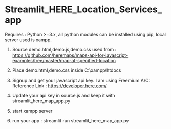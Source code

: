 # Streamlit_HERE_Location_Services_app

Requires : Python >=3.x, all python modules can be installed using pip, local server used is xampp.

1) Source demo.html,demo.js,demo.css used from : https://github.com/heremaps/maps-api-for-javascript-examples/tree/master/map-at-specified-location

2) Place demo.html,demo.css inside C:\xampp\htdocs 

3) Signup and get your javascript api key. I am using Freemium A/C: 
Reference Link : https://developer.here.com/

4) Update your api key in source.js and keep it with streamlit_here_map_app.py

5) start xampp server

6) run your app : streamlit run streamlit_here_map_app.py


